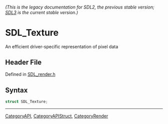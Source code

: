 ###### (This is the legacy documentation for SDL2, the previous stable version; [SDL3](https://wiki.libsdl.org/SDL3/) is the current stable version.)
# SDL_Texture

An efficient driver-specific representation of pixel data

## Header File

Defined in [SDL_render.h](https://github.com/libsdl-org/SDL/blob/SDL2/include/SDL_render.h)

## Syntax

```c
struct SDL_Texture;
```

----
[CategoryAPI](CategoryAPI), [CategoryAPIStruct](CategoryAPIStruct), [CategoryRender](CategoryRender)

